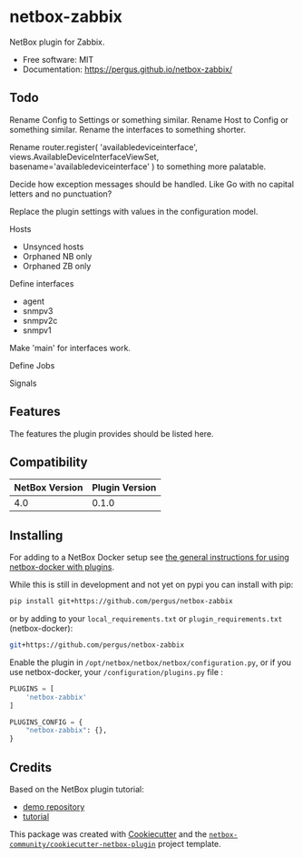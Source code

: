 # netbox-zabbix

NetBox plugin for Zabbix.


* Free software: MIT
* Documentation: https://pergus.github.io/netbox-zabbix/


## Todo

Rename Config to Settings or something similar.
Rename Host to Config or something similar.
Rename the interfaces to something shorter.


Rename router.register( 'availabledeviceinterface', 
   views.AvailableDeviceInterfaceViewSet, basename='availabledeviceinterface' )
to something more palatable.

Decide how exception messages should be handled. 
 Like Go with no capital letters and no punctuation?


Replace the plugin settings with values in the configuration model.

Hosts
- Unsynced hosts
- Orphaned NB only
- Orphaned ZB only


Define interfaces
 - agent
 - snmpv3
 - snmpv2c
 - snmpv1

Make 'main' for interfaces work.


Define Jobs

Signals






## Features

The features the plugin provides should be listed here.

## Compatibility

| NetBox Version | Plugin Version |
|----------------|----------------|
|     4.0        |      0.1.0     |

## Installing

For adding to a NetBox Docker setup see
[the general instructions for using netbox-docker with plugins](https://github.com/netbox-community/netbox-docker/wiki/Using-Netbox-Plugins).

While this is still in development and not yet on pypi you can install with pip:

```bash
pip install git+https://github.com/pergus/netbox-zabbix
```

or by adding to your `local_requirements.txt` or `plugin_requirements.txt` (netbox-docker):

```bash
git+https://github.com/pergus/netbox-zabbix
```

Enable the plugin in `/opt/netbox/netbox/netbox/configuration.py`,
 or if you use netbox-docker, your `/configuration/plugins.py` file :

```python
PLUGINS = [
    'netbox-zabbix'
]

PLUGINS_CONFIG = {
    "netbox-zabbix": {},
}
```

## Credits

Based on the NetBox plugin tutorial:

- [demo repository](https://github.com/netbox-community/netbox-plugin-demo)
- [tutorial](https://github.com/netbox-community/netbox-plugin-tutorial)

This package was created with [Cookiecutter](https://github.com/audreyr/cookiecutter) and the [`netbox-community/cookiecutter-netbox-plugin`](https://github.com/netbox-community/cookiecutter-netbox-plugin) project template.
